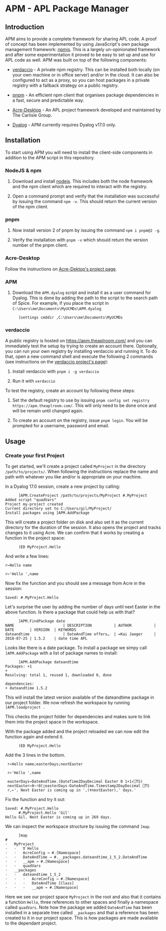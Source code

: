 # APM - APL Package Manager

## Introduction

APM aims to provide a complete framework for sharing APL code. A proof of concept has been implemented by using JavaScript's own package management framework: [npmjs](https://docs.npmjs.com/). This is a largely un-opinionated framework and after some experimentation it proved to be easy to set up and use for APL code as well. APM was built on top of the following components:

* [verdaccio](https://www.verdaccio.org/) - A private npm registry. This can be installed both locally (on your own machine or in office server) and/or in the cloud. It can also be configured to act as a proxy, so you can host packages in a private registry with a fallback strategy on a public registry.

* [pnpm](https://pnpm.js.org/en/) - An efficient npm client that organises package dependencies in a fast, secure and predictable way.

* [Acre-Desktop](https://github.com/the-carlisle-group/Acre-Desktop) - An APL project framework developed and maintained by The Carlisle Group.

* [Dyalog](https://www.dyalog.com) - APM currently requires Dyalog v17.0 only.

## Installation

To start using APM you will need to install the client-side components in addition to the APM script in this repository.

### NodeJS & npm

1. Download and install [nodejs](https://nodejs.org/en/). This includes both the node framework and the npm client which are required to interact with the registry.

1. Open a command prompt and verify that the installation was successful by issuing the command `npm -v`. This should return the current version of the npm client.

### pnpm

1. Now install version 2 of pnpm by issuing the command `npm i pnpm@2 -g`.

1. Verify the installation with `pnpm -v` which should return the version number of the pnpm client.

### Acre-Desktop

Follow the instructions on [Acre-Dektop's project page](https://github.com/the-carlisle-group/Acre-Desktop).

### APM

1. Download the `APM.dyalog` script and install it as a user command for Dyalog. This is done by adding the path to the script to the search path of Spice. For example, if you place the script in `C:\Users\me\Documents\MyUCMDs\APM.dyalog`

```
      ]settings cmddir ,C:\Users\me\Documents\MyUCMDs
```

### verdaccio

A public registry is hosted on https://apm.theaplroom.com/ and you can immediately test the setup by trying to create an account there. Optionally, you can run your own registry by installing verdaccio and running it. To do that, open a new command shell and execute the following 2 commands (see instructions on the [verdaccio project's page](https://github.com/verdaccio/verdaccio)):

1. Install verdaccio with `pnpm i -g verdaccio`

1. Run it with `verdaccio`

To test the registry, create an account by following these steps:

1. Set the default registry to use by issuing `pnpm config set registry https://apm.theaplroom.com/`. This will only need to be done once and will be remain until changed again.

1. To create an account on the registry, issue `pnpm login`. You will be prompted for a username, password and email.

## Usage

### Create your first Project

To get started, we'll create a project called `MyProject` in the directory `/path/to/projects/`. When following the instructions replace the name and path with whatever you like and/or is appropriate on your machine. 

In a Dyalog 17.0 session, create a new project by calling:

```
      ]APM.CreateProject /path/to/projects/MyProject #.MyProject
Added script "quadVars"
Project my-project created
Current directory set to C:/Users/gil/MyProject/
Install packages using ]APM.AddPackage                                  
```

This will create a project folder on disk and also set it as the current directory for the duration of the session. It also opens the project and tracks changes to it using Acre. We can confirm that it works by creating a function in the project space:

```
      )ED MyProject.Hello
```

And write a few lines:

```
r←Hello name

r←'Hello ',name
```

Now fix the function and you should see a message from Acre in the session:

```
Saved: #.MyProject.Hello
```

Let's surprise the user by adding the number of days until next Easter in the above function. Is there a package that could help us with that?

```
      ]APM.FindPackage date
NAME                      | DESCRIPTION          | AUTHOR          | DATE       | VERSION  | KEYWORDS
dateandtime               | DateAndTime offers…  | =Kai Jaeger     | 2018-07-25 | 1.5.2    | date time APL
```

Looks like there is a date package. To install a package we simpy call `]APM.AddPackage` with a list of package names to install:

```
      ]APM.AddPackage dateandtime
Packages: +1
+
Resolving: total 1, reused 1, downloaded 0, done

dependencies:
+ dateandtime 1.5.2
```

This will install the latest version available of the dateandtime package in our project folder. We now refresh the workspace by running `]APM.loadproject .`

This checks the project folder for dependencies and makes sure to link them into the project space in the workspace.

With the package added and the project reloaded we can now edit the function again and extend it.

```
      )ED MyProject.Hello
```

Add the 3 lines in the bottom.

```
 r←Hello name;easterDays;nextEaster

 r←'Hello ',name

 easterDays←DateAndTime.(DateTime2DayDecimal Easter 0 1+1↑⎕TS)
 nextEaster←0~⍨0⌈⌊easterDays-DateAndTime.Timestamp2DayDecimal ⎕TS
 r,←'. Next Easter is coming up in ',(⍕nextEaster),' days.'
```

Fix the function and try it out:

```
Saved: #.MyProject.Hello
      #.MyProject.Hello 'Gil'
Hello Gil. Next Easter is coming up in 269 days.
```

We can inspect the workspace structure by issuing the command `]map`.
```
      ]map
#
·   MyProject
·   ·   ∇ Hello
·   ·   AcreConfig → #.[Namespace]
·   ·   DateAndTime → #.__packages.dateandtime_1_5_2.DateAndTime
·   ·   __apm → #.[Namespace]
·   ·   quadVars
·   __packages
·   ·   dateandtime_1_5_2
·   ·   ·   AcreConfig → #.[Namespace]
·   ·   ·   DateAndTime [Class]
·   ·   ·   __apm → #.[Namespace]
```

Here we see our project space `MyProject` in the root and also that it contains a function `Hello`, three references to other spaces and finally a namespace called `quadVars`. Note how the package we added `DateAndTime` has been installed in a separate tree called `__packages` and that a reference has been created to it in our project space. This is how packages are made available to the dependant project.


